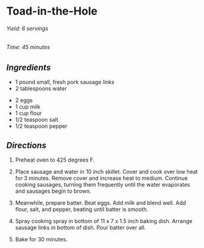 # Toad-in-the-Hole

######  Yield: 6 servings
######  Time:  45 minutes

##  *Ingredients*
- 1 pound small, fresh pork sausage links
- 2 tablespoons water
<!--  -->
- 2 eggs
- 1 cup milk
- 1 cup flour
- 1/2 teaspoon salt
- 1/2 teaspoon pepper

##  *Directions*
1. Preheat oven to 425 degrees F.

2. Place sausage and water in 10 inch skillet. Cover and cook over low heat
for 3 minutes. Remove cover and increase heat to medium. Continue
cooking sausages, turning them frequently until the water evaporates
and sausages begin to brown.

3. Meanwhile, prepare batter. Beat eggs. Add milk and blend well. Add
flour, salt, and pepper, beating until batter is smooth.

4. Spray cooking spray in bottom of 11 x 7 x 1.5 inch baking dish.
Arrange sausage links in bottom of dish.  Pour batter over all.

5. Bake for 30 minutes.